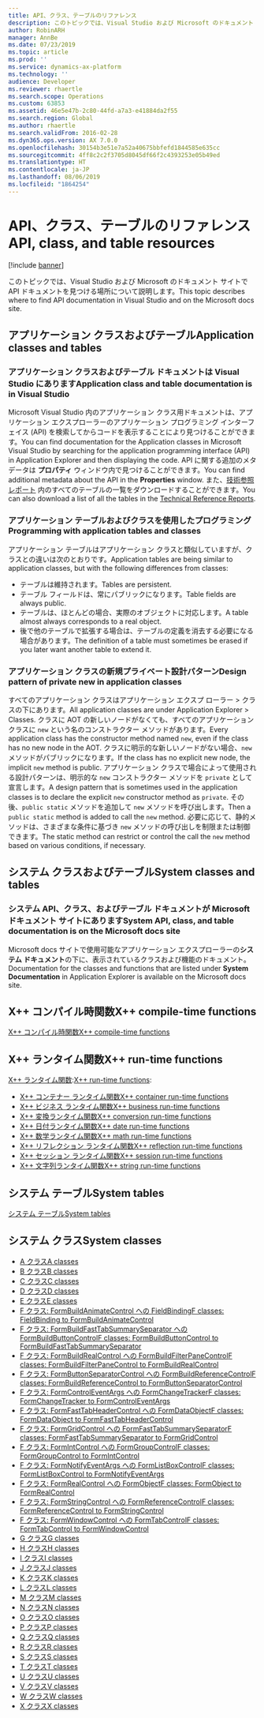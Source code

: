 ```yaml
---
title: API、クラス、テーブルのリファレンス
description: このトピックでは、Visual Studio および Microsoft のドキュメント サイトで API ドキュメントを見つける場所について説明します。
author: RobinARH
manager: AnnBe
ms.date: 07/23/2019
ms.topic: article
ms.prod: ''
ms.service: dynamics-ax-platform
ms.technology: ''
audience: Developer
ms.reviewer: rhaertle
ms.search.scope: Operations
ms.custom: 63853
ms.assetid: 46e5e47b-2c80-44fd-a7a3-e41884da2f55
ms.search.region: Global
ms.author: rhaertle
ms.search.validFrom: 2016-02-28
ms.dyn365.ops.version: AX 7.0.0
ms.openlocfilehash: 30154b3e51e7a52a40675bbfefd1844585e635cc
ms.sourcegitcommit: 4ff8c2c2f3705d8045df66f2c4393253e05b49ed
ms.translationtype: HT
ms.contentlocale: ja-JP
ms.lasthandoff: 08/06/2019
ms.locfileid: "1864254"
---
```

# <a name="api-class-and-table-resources"></a><span data-ttu-id="10764-103">API、クラス、テーブルのリファレンス</span><span class="sxs-lookup"><span data-stu-id="10764-103">API, class, and table resources</span></span>

[!include [banner](../includes/banner.md)]

<span data-ttu-id="10764-104">このトピックでは、Visual Studio および Microsoft のドキュメント サイトで API ドキュメントを見つける場所について説明します。</span><span class="sxs-lookup"><span data-stu-id="10764-104">This topic describes where to find API documentation in Visual Studio and on the Microsoft docs site.</span></span>

## <a name="application-classes-and-tables"></a><span data-ttu-id="10764-105">アプリケーション クラスおよびテーブル</span><span class="sxs-lookup"><span data-stu-id="10764-105">Application classes and tables</span></span>

### <a name="application-class-and-table-documentation-is-in-visual-studio"></a><span data-ttu-id="10764-106">アプリケーション クラスおよびテーブル ドキュメントは Visual Studio にあります</span><span class="sxs-lookup"><span data-stu-id="10764-106">Application class and table documentation is in Visual Studio</span></span>

<span data-ttu-id="10764-107">Microsoft Visual Studio 内のアプリケーション クラス用ドキュメントは、アプリケーション エクスプローラーのアプリケーション プログラミング インターフェイス (API) を検索してからコードを表示することにより見つけることができます。</span><span class="sxs-lookup"><span data-stu-id="10764-107">You can find documentation for the Application classes in Microsoft Visual Studio by searching for the application programming interface (API) in Application Explorer and then displaying the code.</span></span> <span data-ttu-id="10764-108">API に関する追加のメタデータは **プロパティ** ウィンドウ内で見つけることができます。</span><span class="sxs-lookup"><span data-stu-id="10764-108">You can find additional metadata about the API in the **Properties** window.</span></span> <span data-ttu-id="10764-109">また、[技術参照レポート](https://mbs.microsoft.com/customersource/northamerica/AX/downloads/reports/axtechrefrep) 内のすべてのテーブルの一覧をダウンロードすることができます。</span><span class="sxs-lookup"><span data-stu-id="10764-109">You can also download a list of all the tables in the [Technical Reference Reports](https://mbs.microsoft.com/customersource/northamerica/AX/downloads/reports/axtechrefrep).</span></span>

### <a name="programming-with-application-tables-and-classes"></a><span data-ttu-id="10764-110">アプリケーション テーブルおよびクラスを使用したプログラミング</span><span class="sxs-lookup"><span data-stu-id="10764-110">Programming with application tables and classes</span></span>

<span data-ttu-id="10764-111">アプリケーション テーブルはアプリケーション クラスと類似していますが、クラスとの違いは次のとおりです。</span><span class="sxs-lookup"><span data-stu-id="10764-111">Application tables are being similar to application classes, but with the following differences from classes:</span></span>

-   <span data-ttu-id="10764-112">テーブルは維持されます。</span><span class="sxs-lookup"><span data-stu-id="10764-112">Tables are persistent.</span></span>
-   <span data-ttu-id="10764-113">テーブル フィールドは、常にパブリックになります。</span><span class="sxs-lookup"><span data-stu-id="10764-113">Table fields are always public.</span></span>
-   <span data-ttu-id="10764-114">テーブルは、ほとんどの場合、実際のオブジェクトに対応します。</span><span class="sxs-lookup"><span data-stu-id="10764-114">A table almost always corresponds to a real object.</span></span>
-   <span data-ttu-id="10764-115">後で他のテーブルで拡張する場合は、テーブルの定義を消去する必要になる場合があります。</span><span class="sxs-lookup"><span data-stu-id="10764-115">The definition of a table must sometimes be erased if you later want another table to extend it.</span></span>

### <a name="design-pattern-of-private-new-in-application-classes"></a><span data-ttu-id="10764-116">アプリケーション クラスの新規プライベート設計パターン</span><span class="sxs-lookup"><span data-stu-id="10764-116">Design pattern of private new in application classes</span></span>

<span data-ttu-id="10764-117">すべてのアプリケーション クラスはアプリケーション エクスプ ローラー &gt; クラスの下にあります。</span><span class="sxs-lookup"><span data-stu-id="10764-117">All application classes are under Application Explorer &gt; Classes.</span></span> <span data-ttu-id="10764-118">クラスに AOT の新しいノードがなくても、すべてのアプリケーション クラスに `new` という名のコンストラクター メソッドがあります。</span><span class="sxs-lookup"><span data-stu-id="10764-118">Every application class has the constructor method named `new`, even if the class has no new node in the AOT.</span></span> <span data-ttu-id="10764-119">クラスに明示的な新しいノードがない場合、`new` メソッドがパブリックになります。</span><span class="sxs-lookup"><span data-stu-id="10764-119">If the class has no explicit new node, the implicit `new` method is public.</span></span> <span data-ttu-id="10764-120">アプリケーション クラスで場合によって使用される設計パターンは、明示的な `new` コンストラクター メソッドを `private` として宣言します。</span><span class="sxs-lookup"><span data-stu-id="10764-120">A design pattern that is sometimes used in the application classes is to declare the explicit `new` constructor method as `private`.</span></span> <span data-ttu-id="10764-121">その後、`public static` メソッドを追加して `new` メソッドを呼び出します。</span><span class="sxs-lookup"><span data-stu-id="10764-121">Then a `public static` method is added to call the `new` method.</span></span> <span data-ttu-id="10764-122">必要に応じて、静的メソッドは、さまざまな条件に基づき `new` メソッドの呼び出しを制限または制御できます。</span><span class="sxs-lookup"><span data-stu-id="10764-122">The static method can restrict or control the call the `new` method based on various conditions, if necessary.</span></span>

## <a name="system-classes-and-tables"></a><span data-ttu-id="10764-123">システム クラスおよびテーブル</span><span class="sxs-lookup"><span data-stu-id="10764-123">System classes and tables</span></span>
### <a name="system-api-class-and-table-documentation-is-on-the-microsoft-docs-site"></a><span data-ttu-id="10764-124">システム API、クラス、およびテーブル ドキュメントが Microsoft ドキュメント サイトにあります</span><span class="sxs-lookup"><span data-stu-id="10764-124">System API, class, and table documentation is on the Microsoft docs site</span></span>

<span data-ttu-id="10764-125">Microsoft docs サイトで使用可能なアプリケーション エクスプローラーの**システム ドキュメント**の下に、表示されているクラスおよび機能のドキュメント。</span><span class="sxs-lookup"><span data-stu-id="10764-125">Documentation for the classes and functions that are listed under **System Documentation** in Application Explorer is available on the Microsoft docs site.</span></span>

## <a name="x-compile-time-functions"></a><span data-ttu-id="10764-126">X++ コンパイル時関数</span><span class="sxs-lookup"><span data-stu-id="10764-126">X++ compile-time functions</span></span>
[<span data-ttu-id="10764-127">X++ コンパイル時関数</span><span class="sxs-lookup"><span data-stu-id="10764-127">X++ compile-time functions</span></span>](xpp-compile-time-functions.md)

## <a name="x-run-time-functions"></a><span data-ttu-id="10764-128">X++ ランタイム関数</span><span class="sxs-lookup"><span data-stu-id="10764-128">X++ run-time functions</span></span>
<span data-ttu-id="10764-129">[X++ ランタイム関数](xpp-string-run-time-functions.md):</span><span class="sxs-lookup"><span data-stu-id="10764-129">[X++ run-time functions](xpp-string-run-time-functions.md):</span></span>

-   [<span data-ttu-id="10764-130">X++ コンテナー ランタイム関数</span><span class="sxs-lookup"><span data-stu-id="10764-130">X++ container run-time functions</span></span>](xpp-container-run-time-functions.md)
-   [<span data-ttu-id="10764-131">X++ ビジネス ランタイム関数</span><span class="sxs-lookup"><span data-stu-id="10764-131">X++ business run-time functions</span></span>](xpp-business-run-time-functions.md)
-   [<span data-ttu-id="10764-132">X++ 変換ランタイム関数</span><span class="sxs-lookup"><span data-stu-id="10764-132">X++ conversion run-time functions</span></span>](xpp-conversion-run-time-functions.md)
-   [<span data-ttu-id="10764-133">X++ 日付ランタイム関数</span><span class="sxs-lookup"><span data-stu-id="10764-133">X++ date run-time functions</span></span>](xpp-date-run-time-functions.md)
-   [<span data-ttu-id="10764-134">X++ 数学ランタイム関数</span><span class="sxs-lookup"><span data-stu-id="10764-134">X++ math run-time functions</span></span>](xpp-math-run-time-functions.md)
-   [<span data-ttu-id="10764-135">X++ リフレクション ランタイム関数</span><span class="sxs-lookup"><span data-stu-id="10764-135">X++ reflection run-time functions</span></span>](xpp-reflection-run-time-functions.md)
-   [<span data-ttu-id="10764-136">X++ セッション ランタイム関数</span><span class="sxs-lookup"><span data-stu-id="10764-136">X++ session run-time functions</span></span>](xpp-session-run-time-functions.md)
-   [<span data-ttu-id="10764-137">X++ 文字列ランタイム関数</span><span class="sxs-lookup"><span data-stu-id="10764-137">X++ string run-time functions</span></span>](xpp-string-run-time-functions.md)

## <a name="system-tables"></a><span data-ttu-id="10764-138">システム テーブル</span><span class="sxs-lookup"><span data-stu-id="10764-138">System tables</span></span>
[<span data-ttu-id="10764-139">システム テーブル</span><span class="sxs-lookup"><span data-stu-id="10764-139">System tables</span></span>](system-tables.md)

## <a name="system-classes"></a><span data-ttu-id="10764-140">システム クラス</span><span class="sxs-lookup"><span data-stu-id="10764-140">System classes</span></span>
-   [<span data-ttu-id="10764-141">A クラス</span><span class="sxs-lookup"><span data-stu-id="10764-141">A classes</span></span>](a-classes.md)
-   [<span data-ttu-id="10764-142">B クラス</span><span class="sxs-lookup"><span data-stu-id="10764-142">B classes</span></span>](b-classes.md)
-   [<span data-ttu-id="10764-143">C クラス</span><span class="sxs-lookup"><span data-stu-id="10764-143">C classes</span></span>](c-classes.md)
-   [<span data-ttu-id="10764-144">D クラス</span><span class="sxs-lookup"><span data-stu-id="10764-144">D classes</span></span>](d-classes.md)
-   [<span data-ttu-id="10764-145">E クラス</span><span class="sxs-lookup"><span data-stu-id="10764-145">E classes</span></span>](e-classes.md)
-   [<span data-ttu-id="10764-146">F クラス: FormBuildAnimateControl への FieldBinding</span><span class="sxs-lookup"><span data-stu-id="10764-146">F classes: FieldBinding to FormBuildAnimateControl</span></span>](fieldbinding-classes.md)
-   [<span data-ttu-id="10764-147">F クラス: FormBuildFastTabSummarySeparator への FormBuildButtonControl</span><span class="sxs-lookup"><span data-stu-id="10764-147">F classes: FormBuildButtonControl to FormBuildFastTabSummarySeparator</span></span>](FormBuildButtonControl-classes.md)
-   [<span data-ttu-id="10764-148">F クラス: FormBuildRealControl への FormBuildFilterPaneControl</span><span class="sxs-lookup"><span data-stu-id="10764-148">F classes: FormBuildFilterPaneControl to FormBuildRealControl</span></span>](FormBuildFilterPaneControl-classes.md)
-   [<span data-ttu-id="10764-149">F クラス: FormButtonSeparatorControl への FormBuildReferenceControl</span><span class="sxs-lookup"><span data-stu-id="10764-149">F classes: FormBuildReferenceControl to FormButtonSeparatorControl</span></span>](FormBuildReferenceControl-classes.md)
-   [<span data-ttu-id="10764-150">F クラス: FormControlEventArgs への FormChangeTracker</span><span class="sxs-lookup"><span data-stu-id="10764-150">F classes: FormChangeTracker to FormControlEventArgs</span></span>](FormChangeTracker-classes.md)
-   [<span data-ttu-id="10764-151">F クラス: FormFastTabHeaderControl への FormDataObject</span><span class="sxs-lookup"><span data-stu-id="10764-151">F classes: FormDataObject to FormFastTabHeaderControl</span></span>](FormDataObject-classes.md)
-   [<span data-ttu-id="10764-152">F クラス: FormGridControl への FormFastTabSummarySeparator</span><span class="sxs-lookup"><span data-stu-id="10764-152">F classes: FormFastTabSummarySeparator to FormGridControl</span></span>](FormFastTabSummarySeparator-classes.md)
-   [<span data-ttu-id="10764-153">F クラス: FormIntControl への FormGroupControl</span><span class="sxs-lookup"><span data-stu-id="10764-153">F classes: FormGroupControl to FormIntControl</span></span>](FormGroupControl-classes.md)
-   [<span data-ttu-id="10764-154">F クラス: FormNotifyEventArgs への FormListBoxControl</span><span class="sxs-lookup"><span data-stu-id="10764-154">F classes: FormListBoxControl to FormNotifyEventArgs</span></span>](FormListBoxControl-classes.md)
-   [<span data-ttu-id="10764-155">F クラス: FormRealControl への FormObject</span><span class="sxs-lookup"><span data-stu-id="10764-155">F classes: FormObject to FormRealControl</span></span>](FormObject-classes.md)
-   [<span data-ttu-id="10764-156">F クラス: FormStringControl への FormReferenceControl</span><span class="sxs-lookup"><span data-stu-id="10764-156">F classes: FormReferenceControl to FormStringControl</span></span>](FormReferenceControl-classes.md)
-   [<span data-ttu-id="10764-157">F クラス: FormWindowControl への FormTabControl</span><span class="sxs-lookup"><span data-stu-id="10764-157">F classes: FormTabControl to FormWindowControl</span></span>](FormTabControl-classes.md)
-   [<span data-ttu-id="10764-158">G クラス</span><span class="sxs-lookup"><span data-stu-id="10764-158">G classes</span></span>](g-classes.md)
-   [<span data-ttu-id="10764-159">H クラス</span><span class="sxs-lookup"><span data-stu-id="10764-159">H classes</span></span>](h-classes.md)
-   [<span data-ttu-id="10764-160">I クラス</span><span class="sxs-lookup"><span data-stu-id="10764-160">I classes</span></span>](i-classes.md)
-   [<span data-ttu-id="10764-161">J クラス</span><span class="sxs-lookup"><span data-stu-id="10764-161">J classes</span></span>](j-classes.md)
-   [<span data-ttu-id="10764-162">K クラス</span><span class="sxs-lookup"><span data-stu-id="10764-162">K classes</span></span>](k-classes.md)
-   [<span data-ttu-id="10764-163">L クラス</span><span class="sxs-lookup"><span data-stu-id="10764-163">L classes</span></span>](l-classes.md)
-   [<span data-ttu-id="10764-164">M クラス</span><span class="sxs-lookup"><span data-stu-id="10764-164">M classes</span></span>](m-classes.md)
-   [<span data-ttu-id="10764-165">N クラス</span><span class="sxs-lookup"><span data-stu-id="10764-165">N classes</span></span>](n-classes.md)
-   [<span data-ttu-id="10764-166">O クラス</span><span class="sxs-lookup"><span data-stu-id="10764-166">O classes</span></span>](o-classes.md)
-   [<span data-ttu-id="10764-167">P クラス</span><span class="sxs-lookup"><span data-stu-id="10764-167">P classes</span></span>](p-classes.md)
-   [<span data-ttu-id="10764-168">Q クラス</span><span class="sxs-lookup"><span data-stu-id="10764-168">Q classes</span></span>](q-classes.md)
-   [<span data-ttu-id="10764-169">R クラス</span><span class="sxs-lookup"><span data-stu-id="10764-169">R classes</span></span>](r-classes.md)
-   [<span data-ttu-id="10764-170">S クラス</span><span class="sxs-lookup"><span data-stu-id="10764-170">S classes</span></span>](s-classes.md)
-   [<span data-ttu-id="10764-171">T クラス</span><span class="sxs-lookup"><span data-stu-id="10764-171">T classes</span></span>](t-classes.md)
-   [<span data-ttu-id="10764-172">U クラス</span><span class="sxs-lookup"><span data-stu-id="10764-172">U classes</span></span>](u-classes.md)
-   [<span data-ttu-id="10764-173">V クラス</span><span class="sxs-lookup"><span data-stu-id="10764-173">V classes</span></span>](v-classes.md)
-   [<span data-ttu-id="10764-174">W クラス</span><span class="sxs-lookup"><span data-stu-id="10764-174">W classes</span></span>](w-classes.md)
-   [<span data-ttu-id="10764-175">X クラス</span><span class="sxs-lookup"><span data-stu-id="10764-175">X classes</span></span>](x-classes.md)





